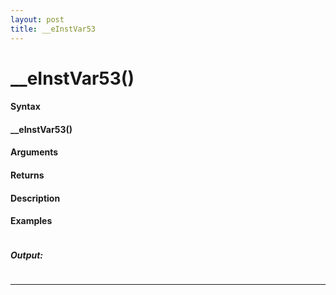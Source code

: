 ```yaml
---
layout: post
title: __eInstVar53
---
```


# __eInstVar53()


#### Syntax

#### __eInstVar53()

#### Arguments

#### Returns

#### Description

#### Examples

```

```

##### Output:

```

```

---